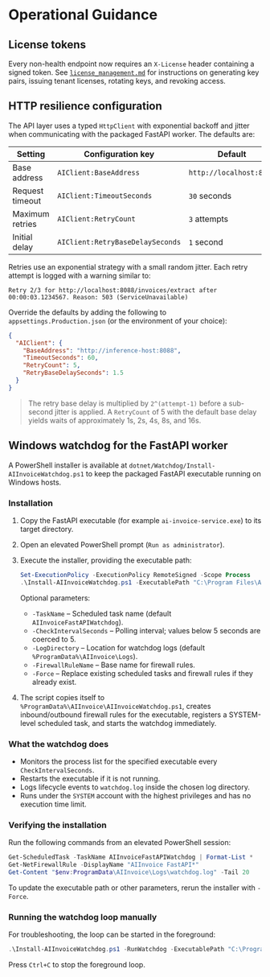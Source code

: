 # Operational Guidance

## License tokens

Every non-health endpoint now requires an `X-License` header containing a
signed token. See [`license_management.md`](license_management.md) for
instructions on generating key pairs, issuing tenant licenses, rotating keys,
and revoking access.

## HTTP resilience configuration

The API layer uses a typed `HttpClient` with exponential backoff and jitter when communicating with the packaged FastAPI worker. The defaults are:

| Setting | Configuration key | Default |
| --- | --- | --- |
| Base address | `AIClient:BaseAddress` | `http://localhost:8088` |
| Request timeout | `AIClient:TimeoutSeconds` | `30` seconds |
| Maximum retries | `AIClient:RetryCount` | `3` attempts |
| Initial delay | `AIClient:RetryBaseDelaySeconds` | `1` second |

Retries use an exponential strategy with a small random jitter. Each retry attempt is logged with a warning similar to:

```
Retry 2/3 for http://localhost:8088/invoices/extract after 00:00:03.1234567. Reason: 503 (ServiceUnavailable)
```

Override the defaults by adding the following to `appsettings.Production.json` (or the environment of your choice):

```json
{
  "AIClient": {
    "BaseAddress": "http://inference-host:8088",
    "TimeoutSeconds": 60,
    "RetryCount": 5,
    "RetryBaseDelaySeconds": 1.5
  }
}
```

> The retry base delay is multiplied by `2^(attempt-1)` before a sub-second jitter is applied. A `RetryCount` of 5 with the default base delay yields waits of approximately 1s, 2s, 4s, 8s, and 16s.

## Windows watchdog for the FastAPI worker

A PowerShell installer is available at `dotnet/Watchdog/Install-AIInvoiceWatchdog.ps1` to keep the packaged FastAPI executable running on Windows hosts.

### Installation

1. Copy the FastAPI executable (for example `ai-invoice-service.exe`) to its target directory.
2. Open an elevated PowerShell prompt (`Run as administrator`).
3. Execute the installer, providing the executable path:

   ```powershell
   Set-ExecutionPolicy -ExecutionPolicy RemoteSigned -Scope Process
   .\Install-AIInvoiceWatchdog.ps1 -ExecutablePath "C:\Program Files\AIInvoice\ai-invoice-service.exe"
   ```

   Optional parameters:

   - `-TaskName` – Scheduled task name (default `AIInvoiceFastAPIWatchdog`).
   - `-CheckIntervalSeconds` – Polling interval; values below 5 seconds are coerced to 5.
   - `-LogDirectory` – Location for watchdog logs (default `%ProgramData%\AIInvoice\Logs`).
   - `-FirewallRuleName` – Base name for firewall rules.
   - `-Force` – Replace existing scheduled tasks and firewall rules if they already exist.

4. The script copies itself to `%ProgramData%\AIInvoice\AIInvoiceWatchdog.ps1`, creates inbound/outbound firewall rules for the executable, registers a SYSTEM-level scheduled task, and starts the watchdog immediately.

### What the watchdog does

- Monitors the process list for the specified executable every `CheckIntervalSeconds`.
- Restarts the executable if it is not running.
- Logs lifecycle events to `watchdog.log` inside the chosen log directory.
- Runs under the `SYSTEM` account with the highest privileges and has no execution time limit.

### Verifying the installation

Run the following commands from an elevated PowerShell session:

```powershell
Get-ScheduledTask -TaskName AIInvoiceFastAPIWatchdog | Format-List *
Get-NetFirewallRule -DisplayName "AIInvoice FastAPI*"
Get-Content "$env:ProgramData\AIInvoice\Logs\watchdog.log" -Tail 20
```

To update the executable path or other parameters, rerun the installer with `-Force`.

### Running the watchdog loop manually

For troubleshooting, the loop can be started in the foreground:

```powershell
.\Install-AIInvoiceWatchdog.ps1 -RunWatchdog -ExecutablePath "C:\Program Files\AIInvoice\ai-invoice-service.exe" -CheckIntervalSeconds 15
```

Press `Ctrl+C` to stop the foreground loop.
